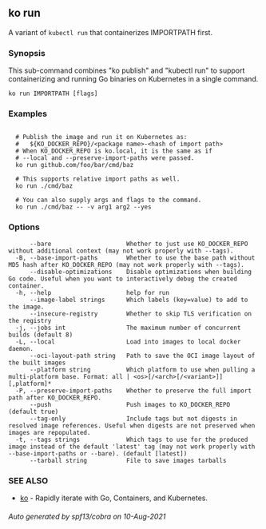 ## ko run

A variant of `kubectl run` that containerizes IMPORTPATH first.

### Synopsis

This sub-command combines "ko publish" and "kubectl run" to support containerizing and running Go binaries on Kubernetes in a single command.

```
ko run IMPORTPATH [flags]
```

### Examples

```

  # Publish the image and run it on Kubernetes as:
  #   ${KO_DOCKER_REPO}/<package name>-<hash of import path>
  # When KO_DOCKER_REPO is ko.local, it is the same as if
  # --local and --preserve-import-paths were passed.
  ko run github.com/foo/bar/cmd/baz

  # This supports relative import paths as well.
  ko run ./cmd/baz

  # You can also supply args and flags to the command.
  ko run ./cmd/baz -- -v arg1 arg2 --yes
```

### Options

```
      --bare                     Whether to just use KO_DOCKER_REPO without additional context (may not work properly with --tags).
  -B, --base-import-paths        Whether to use the base path without MD5 hash after KO_DOCKER_REPO (may not work properly with --tags).
      --disable-optimizations    Disable optimizations when building Go code. Useful when you want to interactively debug the created container.
  -h, --help                     help for run
      --image-label strings      Which labels (key=value) to add to the image.
      --insecure-registry        Whether to skip TLS verification on the registry
  -j, --jobs int                 The maximum number of concurrent builds (default 8)
  -L, --local                    Load into images to local docker daemon.
      --oci-layout-path string   Path to save the OCI image layout of the built images
      --platform string          Which platform to use when pulling a multi-platform base. Format: all | <os>[/<arch>[/<variant>]][,platform]*
  -P, --preserve-import-paths    Whether to preserve the full import path after KO_DOCKER_REPO.
      --push                     Push images to KO_DOCKER_REPO (default true)
      --tag-only                 Include tags but not digests in resolved image references. Useful when digests are not preserved when images are repopulated.
  -t, --tags strings             Which tags to use for the produced image instead of the default 'latest' tag (may not work properly with --base-import-paths or --bare). (default [latest])
      --tarball string           File to save images tarballs
```

### SEE ALSO

* [ko](ko.md)	 - Rapidly iterate with Go, Containers, and Kubernetes.

###### Auto generated by spf13/cobra on 10-Aug-2021
